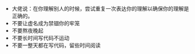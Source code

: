 - 大佬说：在你理解别人的时候，尝试重复一次表达你的理解以确保你的理解是正确的。
- 不要让虚名成为禁锢你的牢笼
- 不要熬夜晚起
- 不要长时间写代码不运动
- 不要一整天都在写代码，留些时间阅读

 
 <comment-comment/> 
 